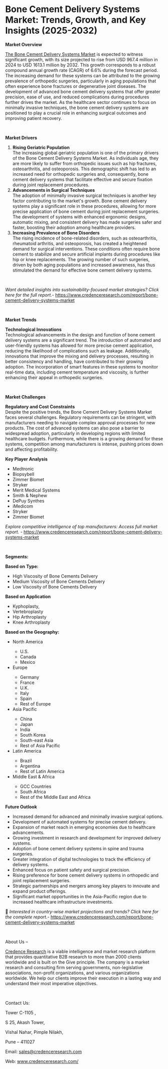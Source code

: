 # Bone Cement Delivery Systems Market: Trends, Growth, and Key Insights (2025-2032)


<p><strong>Market Overview</strong></p>
<p><a href="https://www.credenceresearch.com/report/bone-cement-delivery-systems-market">The Bone Cement Delivery Systems Market</a> is expected to witness significant growth, with its size projected to rise from USD 967.4 million in 2024 to USD 1613.1 million by 2032. This growth corresponds to a robust compound annual growth rate (CAGR) of 6.6% during the forecast period. The increasing demand for these systems can be attributed to the growing prevalence of orthopedic surgeries, particularly in aging populations that often experience bone fractures or degenerative joint diseases. The development of advanced bone cement delivery systems that offer greater precision, ease of use, and reduced complications during procedures further drives the market. As the healthcare sector continues to focus on minimally invasive techniques, the bone cement delivery systems are positioned to play a crucial role in enhancing surgical outcomes and improving patient recovery.</p>
<p><strong>&nbsp;</strong></p>
<p><strong>Market Drivers</strong></p>
<ol>
<li><strong> Rising Geriatric Population</strong><br /> The increasing global geriatric population is one of the primary drivers of the Bone Cement Delivery Systems Market. As individuals age, they are more likely to suffer from orthopedic issues such as hip fractures, osteoarthritis, and osteoporosis. This demographic shift has led to an increased need for orthopedic surgeries and, consequently, bone cement delivery systems that facilitate effective and secure fixation during joint replacement procedures.</li>
<li data-start="1405" data-end="1915"><strong data-start="1405" data-end="1447"> Advancements in Surgical Techniques</strong><br /> The adoption of minimally invasive surgical techniques is another key factor contributing to the market's growth. Bone cement delivery systems play a significant role in these procedures, allowing for more precise application of bone cement during joint replacement surgeries. The development of systems with enhanced ergonomic designs, automatic mixing, and consistent delivery has made surgeries safer and faster, boosting their adoption among healthcare providers.</li>
<li data-start="1917" data-end="2442"><strong data-start="1917" data-end="1963"> Increasing Prevalence of Bone Disorders</strong><br /> The rising incidence of bone-related disorders, such as osteoarthritis, rheumatoid arthritis, and osteoporosis, has created a heightened demand for surgical interventions. These conditions often require bone cement to stabilize and secure artificial implants during procedures like hip or knee replacements. The growing number of such surgeries, driven by both aging populations and increased awareness, has thus stimulated the demand for effective bone cement delivery systems.</li>
</ol>
<p><strong>&nbsp;</strong></p>
<p><em>Want detailed insights into sustainability-focused market strategies? Click here for the full report.- </em><a href="https://www.credenceresearch.com/report/bone-cement-delivery-systems-market">https://www.credenceresearch.com/report/bone-cement-delivery-systems-market</a></p>
<p>&nbsp;</p>
<p><strong>Market Trends</strong></p>
<p><strong>Technological Innovations</strong><br /> Technological advancements in the design and function of bone cement delivery systems are a significant trend. The introduction of automated and user-friendly systems has allowed for more precise cement application, reducing the likelihood of complications such as leakage. Additionally, innovations that improve the mixing and delivery processes, resulting in better consistency and handling, have contributed to their growing adoption. The incorporation of smart features in these systems to monitor real-time data, including cement temperature and viscosity, is further enhancing their appeal in orthopedic surgeries.</p>
<p><strong>&nbsp;</strong></p>
<p><strong>Market Challenges</strong></p>
<p><strong>Regulatory and Cost Constraints</strong><br /> Despite the positive trends, the Bone Cement Delivery Systems Market faces several challenges. Regulatory requirements can be stringent, with manufacturers needing to navigate complex approval processes for new products. The cost of advanced systems can also pose a barrier to widespread adoption, particularly in developing regions with limited healthcare budgets. Furthermore, while there is a growing demand for these systems, competition among manufacturers is intense, pushing prices down and affecting profitability.</p>
<p><strong>Key Player Analysis</strong></p>
<ul>
<li>Medtronic</li>
<li>Biopsybell</li>
<li>Zimmer Biomet</li>
<li>Stryker</li>
<li>Merit Medical Systems</li>
<li>Smith &amp; Nephew</li>
<li>DePuy Synthes</li>
<li>iMedicom</li>
<li>Stryker</li>
<li>Zimmer Biomet</li>
</ul>
<p><em>Explore competitive intelligence of top manufacturers: Access full market report. - </em><a href="https://www.credenceresearch.com/report/bone-cement-delivery-systems-market">https://www.credenceresearch.com/report/bone-cement-delivery-systems-market</a></p>
<p>&nbsp;</p>
<p><strong>Segments:</strong></p>
<p><strong>Based on</strong>&nbsp;<strong>Type:</strong></p>
<ul>
<li>High Viscosity of Bone Cements Delivery</li>
<li>Medium Viscosity of Bone Cements Delivery</li>
<li>Low Viscosity of Bone Cements Delivery</li>
</ul>
<p><strong>Based on Application</strong></p>
<ul>
<li>Kyphoplasty,</li>
<li>Vertebroplasty</li>
<li>Hip Arthroplasty</li>
<li>Knee Arthroplasty</li>
</ul>
<p><strong>Based on the Geography:</strong></p>
<ul>
<li>North America</li>
<ul>
<li>U.S.</li>
<li>Canada</li>
<li>Mexico</li>
</ul>
<li>Europe</li>
<ul>
<li>Germany</li>
<li>France</li>
<li>U.K.</li>
<li>Italy</li>
<li>Spain</li>
<li>Rest of Europe</li>
</ul>
<li>Asia Pacific</li>
<ul>
<li>China</li>
<li>Japan</li>
<li>India</li>
<li>South Korea</li>
<li>South-east Asia</li>
<li>Rest of Asia Pacific</li>
</ul>
<li>Latin America</li>
<ul>
<li>Brazil</li>
<li>Argentina</li>
<li>Rest of Latin America</li>
</ul>
<li>Middle East &amp; Africa</li>
<ul>
<li>GCC Countries</li>
<li>South Africa</li>
<li>Rest of the Middle East and Africa</li>
</ul>
</ul>
<p><strong>Future Outlook </strong></p>
<ul>
<li>Increased demand for advanced and minimally invasive surgical options.</li>
<li>Development of automated systems for precise cement delivery.</li>
<li>Expansion of market reach in emerging economies due to healthcare advancements.</li>
<li>Growing investment in research and development for improved delivery systems.</li>
<li>Adoption of bone cement delivery systems in spine and trauma surgeries.</li>
<li>Greater integration of digital technologies to track the efficiency of delivery systems.</li>
<li>Enhanced focus on patient safety and surgical precision.</li>
<li>Rising preference for bone cement delivery systems in orthopedic and joint replacement surgeries.</li>
<li>Strategic partnerships and mergers among key players to innovate and expand product offerings.</li>
<li>Significant market opportunities in the Asia-Pacific region due to increased healthcare infrastructure investments.</li>
</ul>
<p>📌 <em>Interested in country-wise market projections and trends? Click here for the complete report.- </em><a href="https://www.credenceresearch.com/report/bone-cement-delivery-systems-market">https://www.credenceresearch.com/report/bone-cement-delivery-systems-market</a></p>
<p>&nbsp;</p>
<p>About Us &ndash;</p>
<p><a href="https://www.credenceresearch.com/">Credence Research</a> is a viable intelligence and market research platform that provides quantitative B2B research to more than 2000 clients worldwide and is built on the Give principle. The company is a market research and consulting firm serving governments, non-legislative associations, non-profit organizations, and various organizations worldwide. We help our clients improve their execution in a lasting way and understand their most imperative objectives.</p>
<p>&nbsp;</p>
<p>Contact Us:</p>
<p>Tower C-1105 ,</p>
<p>S 25, Akash Tower,</p>
<p>Vishal Nahar, Pimple Nilakh,</p>
<p>Pune &ndash; 411027</p>
<p>Email: <a href="mailto:sales@credenceresearch.com">sales@credenceresearch.com</a></p>
<p>Web: <a href="http://www.credenceresearch.com/">www.credenceresearch.com/</a></p>
